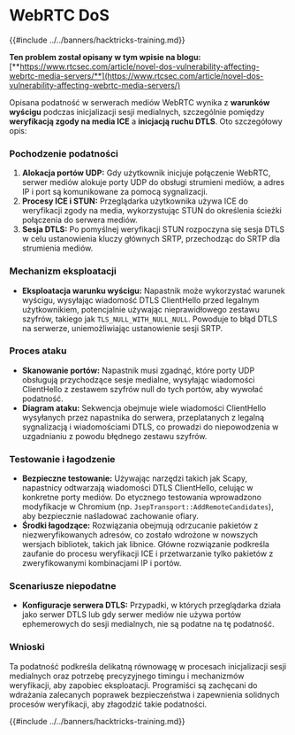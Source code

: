 # WebRTC DoS

{{#include ../../banners/hacktricks-training.md}}

**Ten problem został opisany w tym wpisie na blogu:** [**https://www.rtcsec.com/article/novel-dos-vulnerability-affecting-webrtc-media-servers/**](https://www.rtcsec.com/article/novel-dos-vulnerability-affecting-webrtc-media-servers/)

Opisana podatność w serwerach mediów WebRTC wynika z **warunków wyścigu** podczas inicjalizacji sesji medialnych, szczególnie pomiędzy **weryfikacją zgody na media ICE** a **inicjacją ruchu DTLS**. Oto szczegółowy opis:

### Pochodzenie podatności

1. **Alokacja portów UDP:** Gdy użytkownik inicjuje połączenie WebRTC, serwer mediów alokuje porty UDP do obsługi strumieni mediów, a adres IP i port są komunikowane za pomocą sygnalizacji.
2. **Procesy ICE i STUN:** Przeglądarka użytkownika używa ICE do weryfikacji zgody na media, wykorzystując STUN do określenia ścieżki połączenia do serwera mediów.
3. **Sesja DTLS:** Po pomyślnej weryfikacji STUN rozpoczyna się sesja DTLS w celu ustanowienia kluczy głównych SRTP, przechodząc do SRTP dla strumienia mediów.

### Mechanizm eksploatacji

- **Eksploatacja warunku wyścigu:** Napastnik może wykorzystać warunek wyścigu, wysyłając wiadomość DTLS ClientHello przed legalnym użytkownikiem, potencjalnie używając nieprawidłowego zestawu szyfrów, takiego jak `TLS_NULL_WITH_NULL_NULL`. Powoduje to błąd DTLS na serwerze, uniemożliwiając ustanowienie sesji SRTP.

### Proces ataku

- **Skanowanie portów:** Napastnik musi zgadnąć, które porty UDP obsługują przychodzące sesje medialne, wysyłając wiadomości ClientHello z zestawem szyfrów null do tych portów, aby wywołać podatność.
- **Diagram ataku:** Sekwencja obejmuje wiele wiadomości ClientHello wysyłanych przez napastnika do serwera, przeplatanych z legalną sygnalizacją i wiadomościami DTLS, co prowadzi do niepowodzenia w uzgadnianiu z powodu błędnego zestawu szyfrów.

### Testowanie i łagodzenie

- **Bezpieczne testowanie:** Używając narzędzi takich jak Scapy, napastnicy odtwarzają wiadomości DTLS ClientHello, celując w konkretne porty mediów. Do etycznego testowania wprowadzono modyfikacje w Chromium (np. `JsepTransport::AddRemoteCandidates`), aby bezpiecznie naśladować zachowanie ofiary.
- **Środki łagodzące:** Rozwiązania obejmują odrzucanie pakietów z niezweryfikowanych adresów, co zostało wdrożone w nowszych wersjach bibliotek, takich jak libnice. Główne rozwiązanie podkreśla zaufanie do procesu weryfikacji ICE i przetwarzanie tylko pakietów z zweryfikowanymi kombinacjami IP i portów.

### Scenariusze niepodatne

- **Konfiguracje serwera DTLS:** Przypadki, w których przeglądarka działa jako serwer DTLS lub gdy serwer mediów nie używa portów ephemerowych do sesji medialnych, nie są podatne na tę podatność.

### Wnioski

Ta podatność podkreśla delikatną równowagę w procesach inicjalizacji sesji medialnych oraz potrzebę precyzyjnego timingu i mechanizmów weryfikacji, aby zapobiec eksploatacji. Programiści są zachęcani do wdrażania zalecanych poprawek bezpieczeństwa i zapewnienia solidnych procesów weryfikacji, aby złagodzić takie podatności.

{{#include ../../banners/hacktricks-training.md}}
